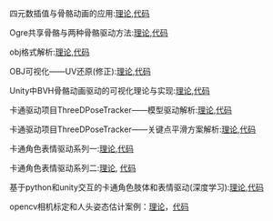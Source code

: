 四元数插值与骨骼动画的应用:[理论](http://mp.weixin.qq.com/s?__biz=MzU1NzU2MzcyMw==&mid=2247483923&idx=1&sn=c9f98ed3b258cee996a7ad124fc96675&chksm=fc32a837cb4521215732ad386dda923c45108dad78a5219c8129e725e51241a8916650d99703&token=790768732&lang=zh_CN#rd),[代码](https://github.com/1165048017/BlogLearning/tree/master/splineinterp)  

Ogre共享骨骼与两种骨骼驱动方法:[理论](http://mp.weixin.qq.com/s?__biz=MzU1NzU2MzcyMw==&mid=2247484080&idx=1&sn=ad28891278d8962281265aa7168b8f86&chksm=fc32a894cb452182479542cc0c140eeddb78a83c3676e49a8f6831427caf57eb1a604f2754dc&token=790768732&lang=zh_CN#rd),[代码](https://github.com/1165048017/BlogLearning/tree/master/OgreAnimation)  

obj格式解析:[理论](http://mp.weixin.qq.com/s?__biz=MzU1NzU2MzcyMw==&mid=2247484102&idx=1&sn=902d7123e0e9d65363406650484f304c&chksm=fc32a8e2cb4521f426ed059b5c12c14b8d1409c9baa166cc6c291dac6c9a8c63dbcbdd6265f3&token=790768732&lang=zh_CN#rd),[代码](https://github.com/1165048017/BlogLearning/tree/master/ObjBodyFile)  

OBJ可视化——UV还原(修正):[理论](http://mp.weixin.qq.com/s?__biz=MzU1NzU2MzcyMw==&mid=2247484213&idx=1&sn=dbf504adbeb4f1b7e9de0cbb41eaba52&chksm=fc32a911cb45200764d3ae409e5e1f96495385ee0b36ca8594143cb48dffc68afe66e84171e9&token=790768732&lang=zh_CN#rd),[代码](https://github.com/1165048017/BlogLearning/tree/master/ObjBodyFile)  

Unity中BVH骨骼动画驱动的可视化理论与实现:[理论](http://mp.weixin.qq.com/s?__biz=MzU1NzU2MzcyMw==&mid=2247484239&idx=1&sn=bfb6987d093a98b9c099927ec80cfd04&chksm=fc32a96bcb45207d0e2663e06f94a9506b938c1cd7179109d746c07f8135919ec7fb63d92fe9&token=790768732&lang=zh_CN#rd),[代码](https://github.com/1165048017/BVHParse)  

卡通驱动项目ThreeDPoseTracker——模型驱动解析:[理论](http://mp.weixin.qq.com/s?__biz=MzU1NzU2MzcyMw==&mid=2247484275&idx=1&sn=ecae7ae147ec7a434f77a36f5f04378d&chksm=fc32a957cb4520411cf1b286b1d8d2b3a5437205e88524b4c0165fb2fa4870e4689d13752492&token=790768732&lang=zh_CN#rd),[代码](https://github.com/1165048017/ThreeDExperiment)  

卡通驱动项目ThreeDPoseTracker——关键点平滑方案解析:[理论](https://mp.weixin.qq.com/s?__biz=MzU1NzU2MzcyMw==&mid=2247484288&idx=1&sn=eb9443e6f897b1db2ef96533b96e6565&chksm=fc32a9a4cb4520b249e1f647c5d24b45fa452427e9399e5c57b18c4ed77ca1c770e8c5e3ad87&token=790768732&lang=zh_CN#rd),[代码](https://github.com/1165048017/BlogLearning/blob/master/3Dpose/testSmooth.py)  

卡通角色表情驱动系列一:[理论](https://mp.weixin.qq.com/s?__biz=MzU1NzU2MzcyMw==&mid=2247484305&idx=1&sn=9f4f25d825a168598945e777d76cbbdf&chksm=fc32a9b5cb4520a3eb1ddb5fd781c37bcd69dbec88e5bfa6ef7d0d537403eac4d12d630fa91e&token=790768732&lang=zh_CN#rd),[代码](https://github.com/1165048017/BlogLearning/tree/master/Blendshapes/StrongtrackAnalysis)

卡通角色表情驱动系列二:[理论](http://mp.weixin.qq.com/s?__biz=MzU1NzU2MzcyMw==&mid=2247484459&idx=1&sn=e60ea4bb23f00cf0e34c46548cea3ea5&chksm=fc32ae0fcb452719f2c89b6782e4720ba0ee6dace311e92f6659d9bc3a2426e47548b89b8883&token=833214437&lang=zh_CN#rd), [代码](https://github.com/1165048017/BlogLearning/tree/master/deformation_transfer)

基于python和unity交互的卡通角色肢体和表情驱动(深度学习):[理论](http://mp.weixin.qq.com/s?__biz=MzU1NzU2MzcyMw==&mid=2247484172&idx=1&sn=ca058ea19a00d0f4121359f21949670a&chksm=fc32a928cb45203ed8596bc294a4511df0eb31385c497adca68d4478b6cb3e5f76203703f68c&token=790768732&lang=zh_CN#rd),[代码](https://download.csdn.net/download/zb1165048017/13693467)    

opencv相机标定和人头姿态估计案例：[理论](https://mp.weixin.qq.com/s?__biz=MzU1NzU2MzcyMw==&mid=2247484341&idx=1&sn=486a590321a2d3b2180d2ba8cffb939e&chksm=fc32a991cb4520876778d3744bb1fda78c243a15be21c3186323d575862105bdc28033a01ba5&token=790768732&lang=zh_CN#rd)，[代码](https://github.com/1165048017/BlogLearning/tree/master/OpenCV/HeadPose)

